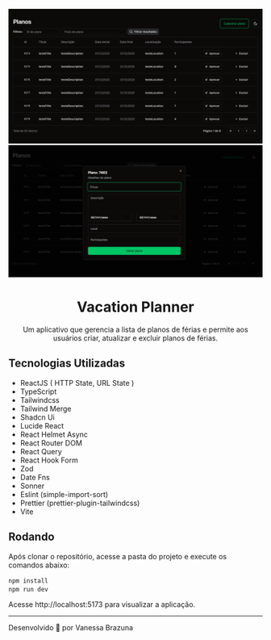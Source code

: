 ![Cover](./.github/cover.png)
![Cover](./.github/cover2.png)

<h1 align="center"> Vacation Planner </h1>

<p align="center"> 
  Um aplicativo que gerencia a lista de planos de férias e permite aos usuários criar, atualizar e excluir planos de férias.
</p>

## Tecnologias Utilizadas

- ReactJS ( HTTP State, URL State )
- TypeScript
- Tailwindcss
- Tailwind Merge
- Shadcn Ui
- Lucide React
- React Helmet Async
- React Router DOM
- React Query
- React Hook Form
- Zod
- Date Fns
- Sonner
- Eslint (simple-import-sort)
- Prettier (prettier-plugin-tailwindcss)
- Vite

## Rodando

Após clonar o repositório, acesse a pasta do projeto e execute os comandos abaixo:

```sh
npm install
npm run dev
```

Acesse http://localhost:5173 para visualizar a aplicação.

<!--START_SECTION:footer-->

---

Desenvolvido 💚 por Vanessa Brazuna

<!--END_SECTION:footer-->

